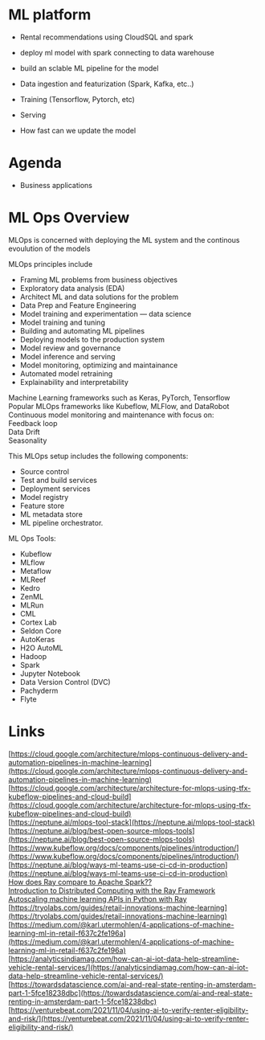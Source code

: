 # ML platform  


- Rental recommendations using CloudSQL and spark  
- deploy ml model with spark connecting to data warehouse  
- build an sclable ML pipeline for the model  


- Data ingestion and featurization  (Spark, Kafka, etc..)  
- Training  (Tensorflow, Pytorch, etc)  
- Serving  

- How fast can we update the model  



# Agenda  

- Business applications  




# ML Ops Overview    

MLOps is concerned with deploying the ML system and the continous evoulution of the models  

MLOps principles include   

-    Framing ML problems from business objectives  
-    Exploratory data analysis (EDA)  
-    Architect ML and data solutions for the problem  
-    Data Prep and Feature Engineering  
-    Model training and experimentation — data science  
-    Model training and tuning  
-    Building and automating ML pipelines  
-    Deploying models to the production system  
-    Model review and governance  
-    Model inference and serving  
-    Model monitoring, optimizing and maintainance  
-    Automated model retraining  
-    Explainability and interpretability  


Machine Learning frameworks such as Keras, PyTorch, Tensorflow  
Popular MLOps frameworks like Kubeflow, MLFlow, and DataRobot  
Continuous model monitoring and maintenance with focus on:  
Feedback loop  
Data Drift  
Seasonality  


This MLOps setup includes the following components:

-    Source control  
-    Test and build services  
-    Deployment services  
-    Model registry  
-    Feature store  
-    ML metadata store  
-    ML pipeline orchestrator.  



ML Ops Tools:  
- Kubeflow  
- MLflow  
- Metaflow  
- MLReef  
- Kedro  
- ZenML  
- MLRun  
- CML  
- Cortex Lab  
- Seldon Core  
- AutoKeras  
- H2O AutoML  
- Hadoop  
- Spark  
- Jupyter Notebook  
- Data Version Control (DVC)  
- Pachyderm  
- Flyte  



# Links  

[https://cloud.google.com/architecture/mlops-continuous-delivery-and-automation-pipelines-in-machine-learning](https://cloud.google.com/architecture/mlops-continuous-delivery-and-automation-pipelines-in-machine-learning)  
[https://cloud.google.com/architecture/architecture-for-mlops-using-tfx-kubeflow-pipelines-and-cloud-build](https://cloud.google.com/architecture/architecture-for-mlops-using-tfx-kubeflow-pipelines-and-cloud-build)  
[https://neptune.ai/mlops-tool-stack](https://neptune.ai/mlops-tool-stack)  
[https://neptune.ai/blog/best-open-source-mlops-tools](https://neptune.ai/blog/best-open-source-mlops-tools)  
[https://www.kubeflow.org/docs/components/pipelines/introduction/](https://www.kubeflow.org/docs/components/pipelines/introduction/)  
[https://neptune.ai/blog/ways-ml-teams-use-ci-cd-in-production](https://neptune.ai/blog/ways-ml-teams-use-ci-cd-in-production)  
[How does Ray compare to Apache Spark??](https://youtu.be/yLKHHiT2nWw)  
[Introduction to Distributed Computing with the Ray Framework](https://youtu.be/cEF3ok1mSo0)  
[Autoscaling machine learning APIs in Python with Ray](https://youtu.be/Xa_94PuUYQI)  
[https://tryolabs.com/guides/retail-innovations-machine-learning](https://tryolabs.com/guides/retail-innovations-machine-learning)  
[https://medium.com/@karl.utermohlen/4-applications-of-machine-learning-ml-in-retail-f637c2fe196a](https://medium.com/@karl.utermohlen/4-applications-of-machine-learning-ml-in-retail-f637c2fe196a)  
[https://analyticsindiamag.com/how-can-ai-iot-data-help-streamline-vehicle-rental-services/](https://analyticsindiamag.com/how-can-ai-iot-data-help-streamline-vehicle-rental-services/)  
[https://towardsdatascience.com/ai-and-real-state-renting-in-amsterdam-part-1-5fce18238dbc](https://towardsdatascience.com/ai-and-real-state-renting-in-amsterdam-part-1-5fce18238dbc)  
[https://venturebeat.com/2021/11/04/using-ai-to-verify-renter-eligibility-and-risk/](https://venturebeat.com/2021/11/04/using-ai-to-verify-renter-eligibility-and-risk/)  




